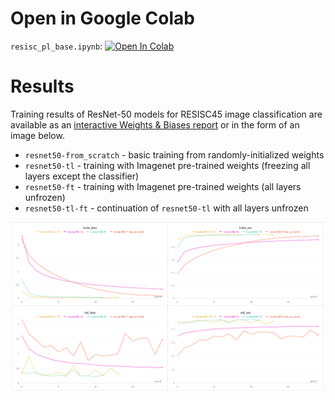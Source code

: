 # Open in Google Colab
`resisc_pl_base.ipynb`: <a target="_blank" href="https://colab.research.google.com/github/abojda/deepdrive_course/blob/main/notebooks/05/05.resisc_pl_base.ipynb"><img src="https://colab.research.google.com/assets/colab-badge.svg" alt="Open In Colab"/></a>

# Results
Training results of ResNet-50 models for RESISC45 image classification are available as an [interactive Weights & Biases report](https://api.wandb.ai/links/alebojd/36lwd2rl) or in the form of an image below.

- `resnet50-from_scratch` - basic training from randomly-initialized weights
- `resnet50-tl` - training with Imagenet pre-trained weights (freezing all layers except the classifier)
- `resnet50-ft` - training with Imagenet pre-trained weights (all layers unfrozen)
- `resnet50-tl-ft` - continuation of `resnet50-tl` with all layers unfrozen

![resnet50_results](img/resnet50_results.png)
